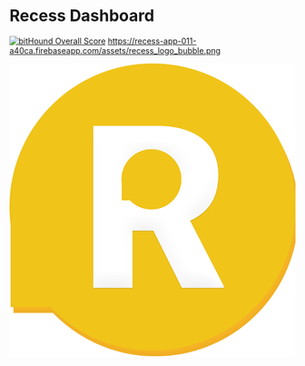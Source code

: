 # Recess Dashboard
[![bitHound Overall Score](https://www.bithound.io/github/alx-andru/recess-dashboard/badges/score.svg)](https://www.bithound.io/github/alx-andru/recess-dashboard)
https://recess-app-011-a40ca.firebaseapp.com/assets/recess_logo_bubble.png

![Recess Dashboard Logo][logo]

[logo]: https://github.com/alx-andru/recess-dashboard/blob/master/src/assets/recess_logo_bubble.png "Recess Dashboard Logo"
